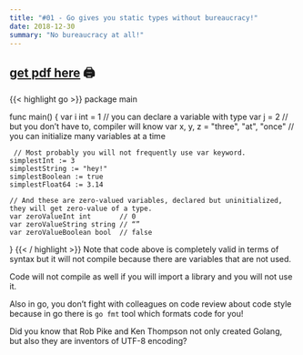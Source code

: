 ```yaml
---
title: "#01 - Go gives you static types without bureaucracy!"
date: 2018-12-30
summary: "No bureaucracy at all!"
---
```


## [get pdf here](/gott/episode01.pdf) 🖨

{{< highlight go >}}
package main

func main() {
    var i int = 1 // you can declare a variable with type
    var j = 2  // but you don’t have to, compiler will know
    var x, y, z = "three", "at", "once" // you can initialize many variables at a time

     // Most probably you will not frequently use var keyword.
    simplestInt := 3
    simplestString := "hey!"
    simplestBoolean := true
    simplestFloat64 := 3.14

    // And these are zero-valued variables, declared but uninitialized, they will get zero-value of a type.
    var zeroValueInt int       // 0
    var zeroValueString string // “”
    var zeroValueBoolean bool  // false
}
{{< / highlight >}}
Note that code above is completely valid in terms of syntax but it will not compile because there are variables that are not used.

Code will not compile as well if you will import a library and you will not use it.

Also in go, you don’t fight with colleagues on code review about code style because in go there is  `go fmt` tool which formats code for you!

Did you know that Rob Pike and Ken Thompson not only created Golang, but also they are inventors of UTF-8 encoding?
